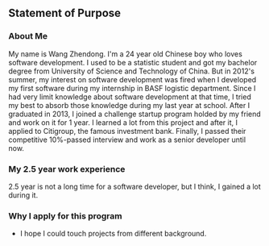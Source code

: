 ## Statement of Purpose

### About Me
  My name is Wang Zhendong. I'm a 24 year old Chinese boy who loves software development. I used to be a statistic student and got my bachelor degree from University of Science and Technology of China. But in 2012's summer, my interest on software development was fired when I developed my first software during my internship in BASF logistic department. Since I had very limit knowledge about software development at that time, I tried my best to absorb those knowledge during my last year at school. After I graduated in 2013, I joined a challenge startup program holded by my friend and work on it for 1 year. I learned a lot from this project and after it, I applied to Citigroup, the famous investment bank. Finally, I passed their competitive 10%-passed interview and work as a senior developer until now. 

### My 2.5 year work experience
 2.5 year is not a long time for a software developer, but I think, I gained a lot during it. 


### Why I apply for this program
* I hope I could touch projects from different background.

### 

